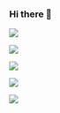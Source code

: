 ### Hi there 👋
![](http://github-profile-summary-cards.vercel.app/api/cards/profile-details?username=salamanderxing&theme=dracula)

![](http://github-profile-summary-cards.vercel.app/api/cards/repos-per-language?username=salamanderxing&theme=dracula)

![](http://github-profile-summary-cards.vercel.app/api/cards/most-commit-language?username=salamanderxing&theme=dracula)

![](http://github-profile-summary-cards.vercel.app/api/cards/stats?username=salamanderxing&theme=dracula)

![](http://github-profile-summary-cards.vercel.app/api/cards/productive-time?username=salamanderxing&theme=dracula&utcOffset=8)
<!--
**SalamanderXing/SalamanderXing** is a ✨ _special_ ✨ repository because its `README.md` (this file) appears on your GitHub profile.

Here are some ideas to get you started:

- 🔭 I’m currently working on ...
- 🌱 I’m currently learning ...
- 👯 I’m looking to collaborate on ...
- 🤔 I’m looking for help with ...
- 💬 Ask me about ...
- 📫 How to reach me: ...
- 😄 Pronouns: ...
- ⚡ Fun fact: ...
-->
